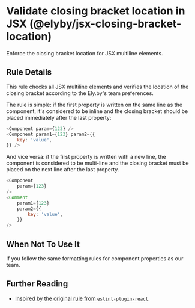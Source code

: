 # Validate closing bracket location in JSX (@elyby/jsx-closing-bracket-location)

Enforce the closing bracket location for JSX multiline elements.

## Rule Details

This rule checks all JSX multiline elements and verifies the location of the closing bracket according to the Ely.by's
team preferences.

The rule is simple: if the first property is written on the same line as the component, it's considered to be inline
and the closing bracket should be placed immediately after the last property:

```js
<Component param={123} />
<Component param1={123} param2={{
    key: 'value',
}} />
```

And vice versa: if the first property is written with a new line, the component is considered to be multi-line
and the closing bracket must be placed on the next line after the last property.

```js
<Component
    param={123}
/>
<Comment
    param1={123}
    param2={{
        key: 'value',
    }}
/>
```

## When Not To Use It

If you follow the same formatting rules for component properties as our team.

## Further Reading

* [Inspired by the original rule from `eslint-plugin-react`](https://github.com/yannickcr/eslint-plugin-react/blob/master/docs/rules/jsx-closing-bracket-location.md).
